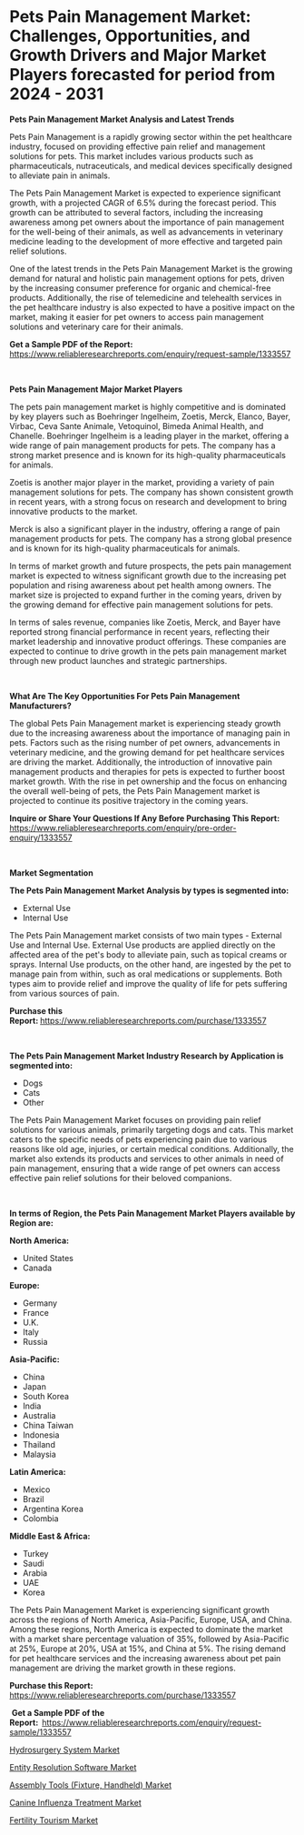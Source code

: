 <p><h1>Pets Pain Management Market: Challenges, Opportunities, and Growth Drivers and Major Market Players forecasted for period from 2024 - 2031</h1></p><p><strong>Pets Pain Management Market Analysis and Latest Trends</strong></p>
<p><p>Pets Pain Management is a rapidly growing sector within the pet healthcare industry, focused on providing effective pain relief and management solutions for pets. This market includes various products such as pharmaceuticals, nutraceuticals, and medical devices specifically designed to alleviate pain in animals.</p><p>The Pets Pain Management Market is expected to experience significant growth, with a projected CAGR of 6.5% during the forecast period. This growth can be attributed to several factors, including the increasing awareness among pet owners about the importance of pain management for the well-being of their animals, as well as advancements in veterinary medicine leading to the development of more effective and targeted pain relief solutions.</p><p>One of the latest trends in the Pets Pain Management Market is the growing demand for natural and holistic pain management options for pets, driven by the increasing consumer preference for organic and chemical-free products. Additionally, the rise of telemedicine and telehealth services in the pet healthcare industry is also expected to have a positive impact on the market, making it easier for pet owners to access pain management solutions and veterinary care for their animals.</p></p>
<p><strong>Get a Sample PDF of the Report:&nbsp;</strong> <a href="https://www.reliableresearchreports.com/enquiry/request-sample/1333557">https://www.reliableresearchreports.com/enquiry/request-sample/1333557</a></p>
<p>&nbsp;</p>
<p><strong>Pets Pain Management Major Market Players</strong></p>
<p><p>The pets pain management market is highly competitive and is dominated by key players such as Boehringer Ingelheim, Zoetis, Merck, Elanco, Bayer, Virbac, Ceva Sante Animale, Vetoquinol, Bimeda Animal Health, and Chanelle. Boehringer Ingelheim is a leading player in the market, offering a wide range of pain management products for pets. The company has a strong market presence and is known for its high-quality pharmaceuticals for animals.</p><p>Zoetis is another major player in the market, providing a variety of pain management solutions for pets. The company has shown consistent growth in recent years, with a strong focus on research and development to bring innovative products to the market.</p><p>Merck is also a significant player in the industry, offering a range of pain management products for pets. The company has a strong global presence and is known for its high-quality pharmaceuticals for animals.</p><p>In terms of market growth and future prospects, the pets pain management market is expected to witness significant growth due to the increasing pet population and rising awareness about pet health among owners. The market size is projected to expand further in the coming years, driven by the growing demand for effective pain management solutions for pets.</p><p>In terms of sales revenue, companies like Zoetis, Merck, and Bayer have reported strong financial performance in recent years, reflecting their market leadership and innovative product offerings. These companies are expected to continue to drive growth in the pets pain management market through new product launches and strategic partnerships.</p></p>
<p>&nbsp;</p>
<p><strong>What Are The Key Opportunities For Pets Pain Management Manufacturers?</strong></p>
<p><p>The global Pets Pain Management market is experiencing steady growth due to the increasing awareness about the importance of managing pain in pets. Factors such as the rising number of pet owners, advancements in veterinary medicine, and the growing demand for pet healthcare services are driving the market. Additionally, the introduction of innovative pain management products and therapies for pets is expected to further boost market growth. With the rise in pet ownership and the focus on enhancing the overall well-being of pets, the Pets Pain Management market is projected to continue its positive trajectory in the coming years.</p></p>
<p><strong>Inquire or Share Your Questions If Any Before Purchasing This Report:</strong> <a href="https://www.reliableresearchreports.com/enquiry/pre-order-enquiry/1333557">https://www.reliableresearchreports.com/enquiry/pre-order-enquiry/1333557</a></p>
<p>&nbsp;</p>
<p><strong>Market Segmentation</strong></p>
<p><strong>The Pets Pain Management Market Analysis by types is segmented into:</strong></p>
<p><ul><li>External Use</li><li>Internal Use</li></ul></p>
<p><p>The Pets Pain Management market consists of two main types - External Use and Internal Use. External Use products are applied directly on the affected area of the pet's body to alleviate pain, such as topical creams or sprays. Internal Use products, on the other hand, are ingested by the pet to manage pain from within, such as oral medications or supplements. Both types aim to provide relief and improve the quality of life for pets suffering from various sources of pain.</p></p>
<p><strong>Purchase this Report:&nbsp;</strong><a href="https://www.reliableresearchreports.com/purchase/1333557">https://www.reliableresearchreports.com/purchase/1333557</a></p>
<p>&nbsp;</p>
<p><strong>The Pets Pain Management Market Industry Research by Application is segmented into:</strong></p>
<p><ul><li>Dogs</li><li>Cats</li><li>Other</li></ul></p>
<p><p>The Pets Pain Management Market focuses on providing pain relief solutions for various animals, primarily targeting dogs and cats. This market caters to the specific needs of pets experiencing pain due to various reasons like old age, injuries, or certain medical conditions. Additionally, the market also extends its products and services to other animals in need of pain management, ensuring that a wide range of pet owners can access effective pain relief solutions for their beloved companions.</p></p>
<p>&nbsp;</p>
<p><strong>In terms of Region, the Pets Pain Management Market Players available by Region are:</strong></p>
<p>
    <p> <strong> North America: </strong>
        <ul>
            <li>United States</li>
            <li>Canada</li>
        </ul>
        </p> 
    <p> <strong> Europe: </strong>
        <ul>
            <li>Germany</li>
            <li>France</li>
            <li>U.K.</li>
            <li>Italy</li>
            <li>Russia</li>
        </ul>
        </p> 
    <p> <strong> Asia-Pacific: </strong>
        <ul>
            <li>China</li>
            <li>Japan</li>
            <li>South Korea</li>
            <li>India</li>
            <li>Australia</li>
            <li>China Taiwan</li>
            <li>Indonesia</li>
            <li>Thailand</li>
            <li>Malaysia</li>
        </ul>
        </p> 
    <p> <strong> Latin America: </strong>
        <ul>
            <li>Mexico</li>
            <li>Brazil</li>
            <li>Argentina Korea</li>
            <li>Colombia</li>
        </ul>
        </p> 
    <p> <strong> Middle East & Africa: </strong>
        <ul>
            <li>Turkey</li>
            <li>Saudi</li>
            <li>Arabia</li>
            <li>UAE</li>
            <li>Korea</li>
        </ul>
    </p>
    </p>
<p><p>The Pets Pain Management Market is experiencing significant growth across the regions of North America, Asia-Pacific, Europe, USA, and China. Among these regions, North America is expected to dominate the market with a market share percentage valuation of 35%, followed by Asia-Pacific at 25%, Europe at 20%, USA at 15%, and China at 5%. The rising demand for pet healthcare services and the increasing awareness about pet pain management are driving the market growth in these regions.</p></p>
<p><strong>Purchase this Report: </strong><a href="https://www.reliableresearchreports.com/purchase/1333557">https://www.reliableresearchreports.com/purchase/1333557</a></p>
<p>&nbsp;<strong>Get a Sample PDF of the Report:&nbsp;&nbsp;</strong><a href="https://www.reliableresearchreports.com/enquiry/request-sample/1333557">https://www.reliableresearchreports.com/enquiry/request-sample/1333557</a></p>
<p><strong></strong></p>
<p><p><a href="https://medium.com/@emmyrolfson8689/hydrosurgery-system-market-comprehensive-assessment-by-type-application-and-geography-d88e827684cf">Hydrosurgery System Market</a></p><p><a href="https://medium.com/@shirleysullivan73/entity-resolution-software-market-report-reveals-the-latest-trends-and-growth-opportunities-of-this-0cadc7c64a5a">Entity Resolution Software Market</a></p><p><a href="https://github.com/sougarounis/Market-Research-Report-List-2/blob/main/assembly-tools-fixture-handheld-market.md">Assembly Tools (Fixture, Handheld) Market</a></p><p><a href="https://medium.com/@emmyrolfson8689/analyzing-canine-influenza-treatment-market-global-industry-perspective-and-forecast-2024-to-0489aa5ce5fc">Canine Influenza Treatment Market</a></p><p><a href="https://medium.com/@emmyrolfson8689/fertility-tourism-market-size-and-market-trends-complete-industry-overview-2024-to-2031-c0c5b173ba34">Fertility Tourism Market</a></p></p>